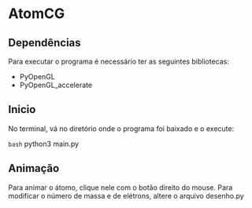 # AtomCG

## Dependências

Para executar o programa é necessário ter as seguintes bibliotecas:
- PyOpenGL 
- PyOpenGL_accelerate

## Inicio

No terminal, vá no diretório onde o programa foi baixado e o execute:

```bash```
python3 main.py

## Animação

Para animar o átomo, clique nele com o botão direito do mouse.
Para modificar o número de massa e de elétrons, altere o arquivo desenho.py
